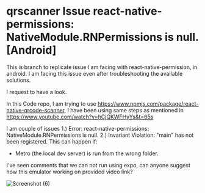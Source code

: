 # qrscanner Issue react-native-permissions: NativeModule.RNPermissions is null. [Android]

This is branch to replicate issue I am facing with react-native-permission, in android. I am facing this issue even after troubleshooting the available solutions.

I request to have a look.

In this Code repo, I am trying to use https://www.npmjs.com/package/react-native-qrcode-scanner,
I have been using same steps as mentioned in https://www.youtube.com/watch?v=hCjQKWFHyYs&t=65s

I am couple of issues
1.) Error: react-native-permissions: NativeModule.RNPermissions is null.
2.) Invariant Violation: "main" has not been registered. This can happen if:
* Metro (the local dev server) is run from the wrong folder.

I've seen comments that we can not run using expo, can anyone suggest how this emulator working on provided video link?

![Screenshot (6)](https://github.com/ks1990cn/qrscanner/assets/29522704/e7cd3d66-bea8-44a7-b055-2d8df251cc94)
